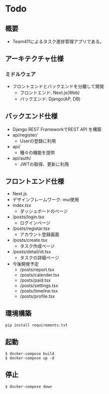 # Todo

## 概要
- Team411によるタスク進捗管理アプリである。
## アーキテクチャ仕様
### ミドルウェア
- フロントエンドとバックエンドを分離して開発
    - フロントエンド: Next.js(Web)
    - バックエンド: Django(AP, DB)
## バックエンド仕様
- Django REST FrameworkでREST API を構築
- api/register/
    - Userの登録に利用
- api/
    - 種々の機能を提供
- api/auth/
    - JWTの取得、更新に利用
## フロントエンド仕様
- Next.js
- デザインフレームワーク: mui使用
- index.tsx
    - ダッシュボードのページ
- /posts/login.tsx
    - ログインページ
- /posts/registar.tsx
    - アカウント登録画面
- /posts/create.tsx
    - タスク作成ページ
- /posts/detail/id.tsx
    - タスクの詳細ページ
- 今後開発予定
    - /posts/report.tsx
    - /posts/calender.tsx
    - /posts/paid.tsx
    - /posts/settings.tsx
    - /posts/timeline.tsx
    - /posts/profile.tsx

## 環境構築
```
pip install requirements.txt
```
## 起動
```
$ docker-compose build
$ docker-compose up -d
```
## 停止
```
$ docker-compose down
```
